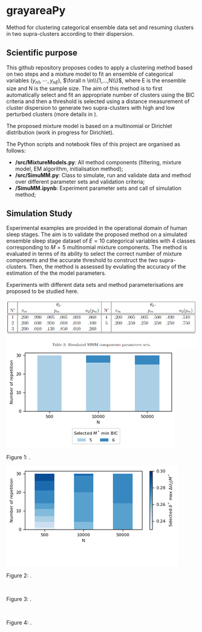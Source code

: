 # grayareaPy
Method for clustering categorical ensemble data set and resuming clusters in two supra-clusters according to their dispersion.

## Scientific purpose

This github repository proposes codes to apply a clustering method based on two steps and a mixture model to fit an ensemble of categorical variables $(y_{n1},\cdots,y_{nE})$, $\forall n \in\\{1,...,N\\}$, where E is the ensemble size and N is the sample size. The aim of this method is to first automatically select and fit an appropriate number of clusters using the BIC criteria and then a threshold is selected using a distance measurement of cluster dispersion to generate two supra-clusters with high and low perturbed clusters (more details in [](https://www.sciencedirect.com/science/article/pii/S0377221723007567)).

The proposed mixture model is based on a multinomial or Dirichlet distribution (work in progress for Dirichlet). 

The Python scripts and notebook files of this project are organised as follows:
* **/src/MixtureModels.py**: All method components (filtering, mixture model, EM algorithm, initialisation method);
* **/src/SimuMM.py**: Class to simulate, run and validate data and method over different parameter sets and validation criteria;
* **/SimuMM.ipynb**: Experiment parameter sets and call of simulation method;

## Simulation Study

Experimental examples are provided in the operational domain of human sleep stages. The aim is to validate the proposed method on a simulated ensemble sleep stage dataset of $E=10$ categorical variables with 4 classes corresponding to $M=5$ multinomial mixture components. The method is evaluated in terms of its ability to select the correct number of mixture components and the accurate threshold to construct the two supra-clusters. Then, the method is assessed by evulating the accuracy of the estimation of the the model parameters.

Experiments with different data sets and method parameterisations are proposed to be studied here.

<div class="image-wrapper" >
    <img src="/figure/table1.png" alt=""/>
</div>

<div class="image-wrapper" >
    <img src="/figure/SimuSelec0.png" alt=""/>
  </a>
      <p class="image-caption">Figure 1: .</p>
</div>

<div class="image-wrapper" >
    <img src="/figure/SimuSelec1.png" alt=""/>
  </a>
      <p class="image-caption">Figure 2: .</p>
</div>


<div class="image-wrapper" >
    <img src="/figure/SimuSelec2.png" alt=""/>
  </a>
      <p class="image-caption">Figure 3: .</p>
</div>

<div class="image-wrapper" >
    <img src="/figure/SimuSelec3.png" alt=""/>
  </a>
      <p class="image-caption">Figure 4: .</p>
</div>
